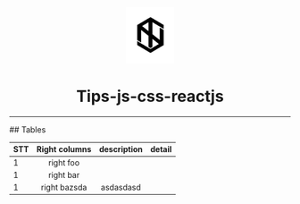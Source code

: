 <div align="center">
  <img height="100" src="img/logo1.png">
  <h1>Tips-js-css-reactjs</h1>

---

</div>
## Tables

| STT | Right columns |description|detail|
| ------------- |:-------------:|:-------------:|:-------------:|
| 1      | right foo     |
| 1      | right bar     |
| 1     | right bazsda     |asdasdasd|
